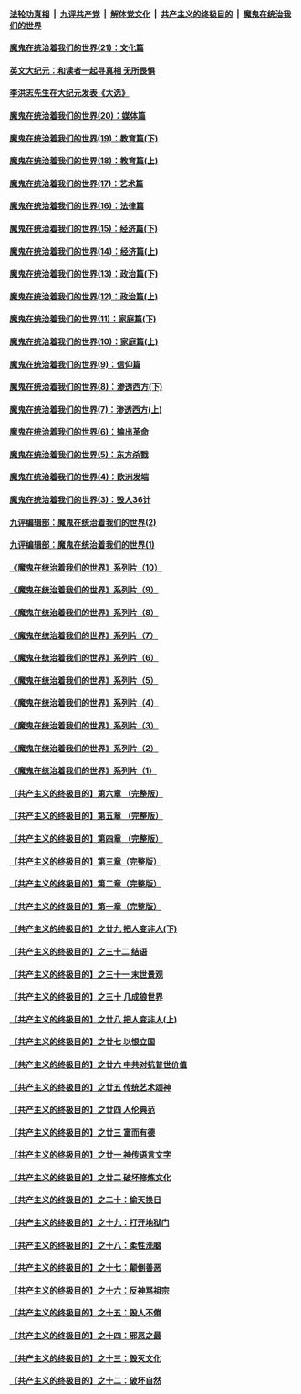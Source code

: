 ####  [法轮功真相](../../../../basic/blob/master/README.md?t=01040731) &nbsp;|&nbsp; [九评共产党](../../../../9ping.md/blob/master/README.md?t=01040731) &nbsp;|&nbsp; [解体党文化](../../../../jtdwh.md/blob/master/README.md?t=01040731)  &nbsp;|&nbsp; [共产主义的终极目的](../../../../gczydzjmd.md/blob/master/README.md?t=01040731) &nbsp;|&nbsp; [魔鬼在统治我们的世界](../../../../mgztzwmdsj.md/blob/master/README.md?t=01040731) 

#### [魔鬼在统治着我们的世界(21)：文化篇](../pages/nsc422/n10597706.md?t=01040731) 

#### [英文大纪元：和读者一起寻真相 无所畏惧](../pages/nsc422/n12542027.md?t=01040731) 

#### [李洪志先生在大纪元发表《大选》](../pages/nsc422/n12534746.md?t=01040731) 

#### [魔鬼在统治着我们的世界(20)：媒体篇](../pages/nsc422/n10586579.md?t=01040731) 

#### [魔鬼在统治着我们的世界(19)：教育篇(下)](../pages/nsc422/n10564808.md?t=01040731) 

#### [魔鬼在统治着我们的世界(18)：教育篇(上)](../pages/nsc422/n10526970.md?t=01040731) 

#### [魔鬼在统治着我们的世界(17)：艺术篇](../pages/nsc422/n10499093.md?t=01040731) 

#### [魔鬼在统治着我们的世界(16)：法律篇](../pages/nsc422/n10485969.md?t=01040731) 

#### [魔鬼在统治着我们的世界(15)：经济篇(下)](../pages/nsc422/n10469975.md?t=01040731) 

#### [魔鬼在统治着我们的世界(14)：经济篇(上)](../pages/nsc422/n10457370.md?t=01040731) 

#### [魔鬼在统治着我们的世界(13)：政治篇(下)](../pages/nsc422/n10448270.md?t=01040731) 

#### [魔鬼在统治着我们的世界(12)：政治篇(上)](../pages/nsc422/n10444576.md?t=01040731) 

#### [魔鬼在统治着我们的世界(11)：家庭篇(下)](../pages/nsc422/n10440961.md?t=01040731) 

#### [魔鬼在统治着我们的世界(10)：家庭篇(上)](../pages/nsc422/n10435448.md?t=01040731) 

#### [魔鬼在统治着我们的世界(9)：信仰篇](../pages/nsc422/n10432159.md?t=01040731) 

#### [魔鬼在统治着我们的世界(8)：渗透西方(下)](../pages/nsc422/n10429603.md?t=01040731) 

#### [魔鬼在统治着我们的世界(7)：渗透西方(上)](../pages/nsc422/n10426013.md?t=01040731) 

#### [魔鬼在统治着我们的世界(6)：输出革命](../pages/nsc422/n10421536.md?t=01040731) 

#### [魔鬼在统治着我们的世界(5)：东方杀戮](../pages/nsc422/n10417707.md?t=01040731) 

#### [魔鬼在统治着我们的世界(4)：欧洲发端](../pages/nsc422/n10414890.md?t=01040731) 

#### [魔鬼在统治着我们的世界(3)：毁人36计](../pages/nsc422/n10411583.md?t=01040731) 

#### [九评编辑部：魔鬼在统治着我们的世界(2)](../pages/nsc422/n10410036.md?t=01040731) 

#### [九评编辑部：魔鬼在统治着我们的世界(1)](../pages/nsc422/n10406825.md?t=01040731) 

#### [《魔鬼在统治着我们的世界》系列片（10）](../pages/nsc422/n12292670.md?t=01040731) 

#### [《魔鬼在统治着我们的世界》系列片（9）](../pages/nsc422/n12290859.md?t=01040731) 

#### [《魔鬼在统治着我们的世界》系列片（8）](../pages/nsc422/n12287445.md?t=01040731) 

#### [《魔鬼在统治着我们的世界》系列片（7）](../pages/nsc422/n12283425.md?t=01040731) 

#### [《魔鬼在统治着我们的世界》系列片（6）](../pages/nsc422/n12282314.md?t=01040731) 

#### [《魔鬼在统治着我们的世界》系列片（5）](../pages/nsc422/n12281419.md?t=01040731) 

#### [《魔鬼在统治着我们的世界》系列片（4）](../pages/nsc422/n12274024.md?t=01040731) 

#### [《魔鬼在统治着我们的世界》系列片（3）](../pages/nsc422/n12271322.md?t=01040731) 

#### [《魔鬼在统治着我们的世界》系列片（2）](../pages/nsc422/n12269049.md?t=01040731) 

#### [《魔鬼在统治着我们的世界》系列片（1）](../pages/nsc422/n12267575.md?t=01040731) 

#### [【共产主义的终极目的】第六章 （完整版）](../pages/nsc422/n11428913.md?t=01040731) 

#### [【共产主义的终极目的】第五章 （完整版）](../pages/nsc422/n11428912.md?t=01040731) 

#### [【共产主义的终极目的】第四章 （完整版）](../pages/nsc422/n11428907.md?t=01040731) 

#### [【共产主义的终极目的】第三章（完整版）](../pages/nsc422/n11428848.md?t=01040731) 

#### [【共产主义的终极目的】第二章（完整版）](../pages/nsc422/n11428831.md?t=01040731) 

#### [【共产主义的终极目的】第一章（完整版）](../pages/nsc422/n11417651.md?t=01040731) 

#### [【共产主义的终极目的】之廿九 把人变非人(下)](../pages/nsc422/n11344140.md?t=01040731) 

#### [【共产主义的终极目的】之三十二 结语](../pages/nsc422/n11360535.md?t=01040731) 

#### [【共产主义的终极目的】之三十一 末世景观](../pages/nsc422/n11351129.md?t=01040731) 

#### [【共产主义的终极目的】之三十 几成狼世界](../pages/nsc422/n11348280.md?t=01040731) 

#### [【共产主义的终极目的】之廿八 把人变非人(上)](../pages/nsc422/n11340492.md?t=01040731) 

#### [【共产主义的终极目的】之廿七 以恨立国](../pages/nsc422/n11336944.md?t=01040731) 

#### [【共产主义的终极目的】之廿六 中共对抗普世价值](../pages/nsc422/n11324785.md?t=01040731) 

#### [【共产主义的终极目的】之廿五 传统艺术颂神](../pages/nsc422/n11296396.md?t=01040731) 

#### [【共产主义的终极目的】之廿四 人伦典范](../pages/nsc422/n11296397.md?t=01040731) 

#### [【共产主义的终极目的】之廿三 富而有德](../pages/nsc422/n11283598.md?t=01040731) 

#### [【共产主义的终极目的】之廿一 神传语言文字](../pages/nsc422/n11263265.md?t=01040731) 

#### [【共产主义的终极目的】之廿二 破坏修炼文化](../pages/nsc422/n11245728.md?t=01040731) 

#### [【共产主义的终极目的】之二十：偷天换日](../pages/nsc422/n11238846.md?t=01040731) 

#### [【共产主义的终极目的】之十九：打开地狱门](../pages/nsc422/n11206376.md?t=01040731) 

#### [【共产主义的终极目的】之十八：柔性洗脑](../pages/nsc422/n11199994.md?t=01040731) 

#### [【共产主义的终极目的】之十七：颠倒善恶](../pages/nsc422/n11179782.md?t=01040731) 

#### [【共产主义的终极目的】之十六：反神骂祖宗](../pages/nsc422/n11166798.md?t=01040731) 

#### [【共产主义的终极目的】之十五：毁人不倦](../pages/nsc422/n11166792.md?t=01040731) 

#### [【共产主义的终极目的】之十四：邪恶之最](../pages/nsc422/n11150249.md?t=01040731) 

#### [【共产主义的终极目的】之十三：毁灭文化](../pages/nsc422/n11135227.md?t=01040731) 

#### [【共产主义的终极目的】之十二：破坏自然](../pages/nsc422/n11135214.md?t=01040731) 

